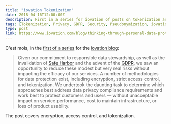 ```yaml
---
title: "iovation Tokenization"
date: 2018-04-16T12:00:00Z
description: First in a series for iovation of posts on tokenization and the GDPR.
tags: [Tokenization, Privacy, GDPR, Security, Pseudonymization, iovation, Safe Harbor]
type: post
link: https://www.iovation.com/blog/thinking-through-personal-data-protection
---
```


C'est mois, in the [first of a series] for the [iovation blog]:

> Given our commitment to responsible data stewardship, as well as the
> invalidation of [Safe Harbor] and the advent of the [GDPR], we saw an
> opportunity to reduce these modest but very real risks without impacting the
> efficacy of our services. A number of methodologies for data protection exist,
> including encryption, strict access control, and tokenization. We undertook
> the daunting task to determine which approaches best address data privacy
> compliance requirements and work best to protect customers and users — without
> unacceptable impact on service performance, cost to maintain infrastructure,
> or loss of product usability.

The post covers encryption, access control, and tokenization.

  [first of a series]: https://www.iovation.com/blog/thinking-through-personal-data-protection
    "Thinking Through Personal Data Protection"
  [iovation blog]: https://www.iovation.com/blog "iovation Blog"
  [Safe Harbor]:
    https://en.wikipedia.org/wiki/International_Safe_Harbor_Privacy_Principles
    "Wikipedia: “International Safe Harbor Privacy Principles”"
  [GDPR]: https://en.wikipedia.org/wiki/General_Data_Protection_Regulation
    "Wikipedia: “General Data Protection Regulation”"
